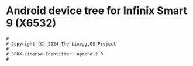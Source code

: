 # Android device tree for Infinix Smart 9 (X6532)

```
#
# Copyright (C) 2024 The LineageOS Project
#
# SPDX-License-Identifier: Apache-2.0
#
```

